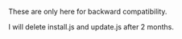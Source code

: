 These are only here for backward compatibility.

I will delete install.js and update.js after 2 months.